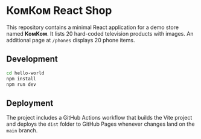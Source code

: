 # КомКом React Shop


This repository contains a minimal React application for a demo store named **КомКом**. It lists 20 hard-coded television products with images. An additional page at `/phones` displays 20 phone items.


## Development

```bash
cd hello-world
npm install
npm run dev
```

## Deployment

The project includes a GitHub Actions workflow that builds the Vite project and deploys the `dist` folder to GitHub Pages whenever changes land on the `main` branch.
